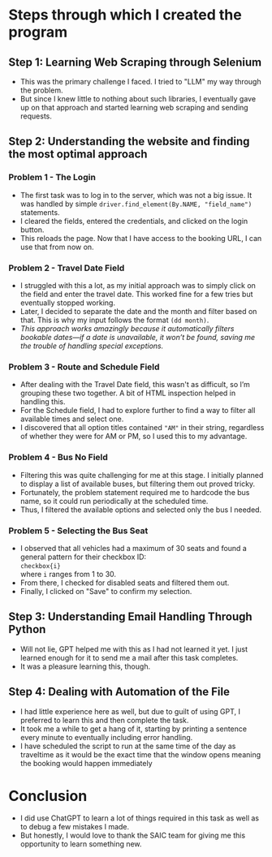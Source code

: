 # Steps through which I created the program

## Step 1: **Learning Web Scraping through Selenium**

- This was the primary challenge I faced. I tried to "LLM" my way through the problem.
- But since I knew little to nothing about such libraries, I eventually gave up on that approach and started learning web scraping and sending requests.

## Step 2: **Understanding the website and finding the most optimal approach**

### Problem 1 - The Login

- The first task was to log in to the server, which was not a big issue. It was handled by simple `driver.find_element(By.NAME, "field_name")` statements.
- I cleared the fields, entered the credentials, and clicked on the login button.
- This reloads the page. Now that I have access to the booking URL, I can use that from now on.

### Problem 2 - Travel Date Field

- I struggled with this a lot, as my initial approach was to simply click on the field and enter the travel date. This worked fine for a few tries but eventually stopped working.
- Later, I decided to separate the date and the month and filter based on that. This is why my input follows the format `(dd month)`.
- _This approach works amazingly because it automatically filters bookable dates—if a date is unavailable, it won’t be found, saving me the trouble of handling special exceptions._

### Problem 3 - Route and Schedule Field

- After dealing with the Travel Date field, this wasn't as difficult, so I’m grouping these two together. A bit of HTML inspection helped in handling this.
- For the Schedule field, I had to explore further to find a way to filter all available times and select one.
- I discovered that all option titles contained `"AM"` in their string, regardless of whether they were for AM or PM, so I used this to my advantage.

### Problem 4 - Bus No Field

- Filtering this was quite challenging for me at this stage. I initially planned to display a list of available buses, but filtering them out proved tricky.
- Fortunately, the problem statement required me to hardcode the bus name, so it could run periodically at the scheduled time.
- Thus, I filtered the available options and selected only the bus I needed.

### Problem 5 - Selecting the Bus Seat

- I observed that all vehicles had a maximum of 30 seats and found a general pattern for their checkbox ID:  
  `checkbox{i}`  
  where `i` ranges from 1 to 30.
- From there, I checked for disabled seats and filtered them out.
- Finally, I clicked on "Save" to confirm my selection.

## Step 3: **Understanding Email Handling Through Python**

- Will not lie, GPT helped me with this as I had not learned it yet. I just learned enough for it to send me a mail after this task completes.
- It was a pleasure learning this, though.

## Step 4: **Dealing with Automation of the File**

- I had little experience here as well, but due to guilt of using GPT, I preferred to learn this and then complete the task.
- It took me a while to get a hang of it, starting by printing a sentence every minute to eventually including error handling.
- I have scheduled the script to run at the same time of the day as traveltime as it would be the exact time that the window opens meaning the booking      would happen  immediately

# Conclusion

- I did use ChatGPT to learn a lot of things required in this task as well as to debug a few mistakes I made.
- But honestly, I would love to thank the SAIC team for giving me this opportunity to learn something new.
